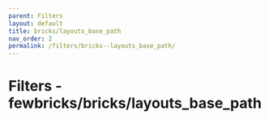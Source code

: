 ```yaml
---
parent: Filters
layout: default
title: bricks/layouts_base_path
nav_order: 2
permalink: /filters/bricks--layouts_base_path/
---
```


# Filters - fewbricks/bricks/layouts_base_path
